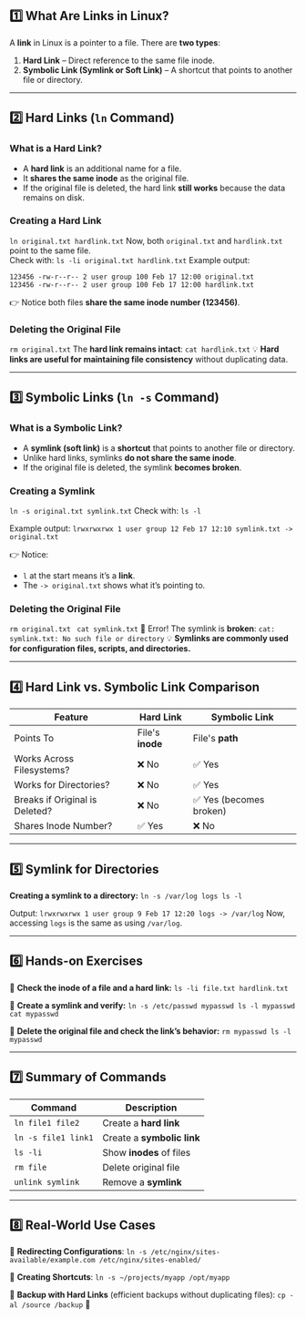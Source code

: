 ## **1️⃣ What Are Links in Linux?**
A **link** in Linux is a pointer to a file. There are **two types**:
1. **Hard Link** – Direct reference to the same file inode.
2. **Symbolic Link (Symlink or Soft Link)** – A shortcut that points to another file or directory.

---
## **2️⃣ Hard Links (`ln` Command)**
### **What is a Hard Link?**
- A **hard link** is an additional name for a file.
- It **shares the same inode** as the original file.
- If the original file is deleted, the hard link **still works** because the data remains on disk.

### **Creating a Hard Link**
`ln original.txt hardlink.txt`
Now, both `original.txt` and `hardlink.txt` point to the same file.  
Check with:
`ls -li original.txt hardlink.txt`
Example output:
```
123456 -rw-r--r-- 2 user group 100 Feb 17 12:00 original.txt
123456 -rw-r--r-- 2 user group 100 Feb 17 12:00 hardlink.txt
```

👉 Notice both files **share the same inode number (123456)**.
### **Deleting the Original File**
`rm original.txt`
The **hard link remains intact**:
`cat hardlink.txt`
💡 **Hard links are useful for maintaining file consistency** without duplicating data.

---

## **3️⃣ Symbolic Links (`ln -s` Command)**
### **What is a Symbolic Link?**
- A **symlink (soft link)** is a **shortcut** that points to another file or directory.
- Unlike hard links, symlinks **do not share the same inode**.
- If the original file is deleted, the symlink **becomes broken**.
### **Creating a Symlink**
`ln -s original.txt symlink.txt`
Check with:
`ls -l`

Example output:
`lrwxrwxrwx 1 user group 12 Feb 17 12:10 symlink.txt -> original.txt`

👉 Notice:
- `l` at the start means it’s a **link**.
- The `-> original.txt` shows what it’s pointing to.
### **Deleting the Original File**
`rm original.txt `
`cat symlink.txt`
🚨 Error! The symlink is **broken**:
`cat: symlink.txt: No such file or directory`
💡 **Symlinks are commonly used for configuration files, scripts, and directories.**

---
## **4️⃣ Hard Link vs. Symbolic Link Comparison**

| Feature                        | Hard Link        | Symbolic Link          |
| ------------------------------ | ---------------- | ---------------------- |
| Points To                      | File's **inode** | File's **path**        |
| Works Across Filesystems?      | ❌ No             | ✅ Yes                  |
| Works for Directories?         | ❌ No             | ✅ Yes                  |
| Breaks if Original is Deleted? | ❌ No             | ✅ Yes (becomes broken) |
| Shares Inode Number?           | ✅ Yes            | ❌ No                   |

---
## **5️⃣ Symlink for Directories**
**Creating a symlink to a directory:**
`ln -s /var/log logs ls -l`

Output:
`lrwxrwxrwx 1 user group 9 Feb 17 12:20 logs -> /var/log`
Now, accessing `logs` is the same as using `/var/log`.

---
## **6️⃣ Hands-on Exercises**
🔹 **Check the inode of a file and a hard link:**
`ls -li file.txt hardlink.txt`

🔹 **Create a symlink and verify:**
`ln -s /etc/passwd mypasswd ls -l mypasswd cat mypasswd`

🔹 **Delete the original file and check the link’s behavior:**
`rm mypasswd ls -l mypasswd`

---
## **7️⃣ Summary of Commands**

| Command             | Description                |
| ------------------- | -------------------------- |
| `ln file1 file2`    | Create a **hard link**     |
| `ln -s file1 link1` | Create a **symbolic link** |
| `ls -li`            | Show **inodes** of files   |
| `rm file`           | Delete original file       |
| `unlink symlink`    | Remove a **symlink**       |

---
## **8️⃣ Real-World Use Cases**
🔹 **Redirecting Configurations**:
`ln -s /etc/nginx/sites-available/example.com /etc/nginx/sites-enabled/`

🔹 **Creating Shortcuts**:
`ln -s ~/projects/myapp /opt/myapp`

🔹 **Backup with Hard Links** (efficient backups without duplicating files):
`cp -al /source /backup`
🚀
